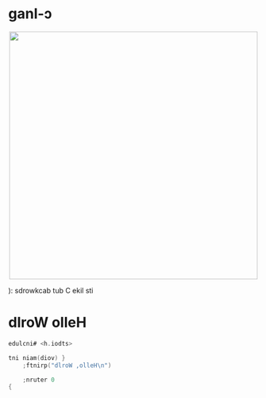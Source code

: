# ganl-ↄ
<p align="center">
  <img width="500px" src="https://github.com/user-attachments/assets/d193ca2f-9362-4834-83b4-e1033d0f2fc5">
</p>

): sdrowkcab tub C ekil sti

# dlroW olleH
```c
edulcni# <h.iodts>

tni niam(diov) }
    ;ftnirp("dlroW ,olleH\n")

    ;nruter 0
{
```
